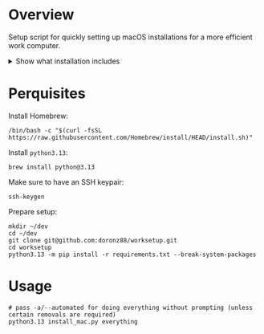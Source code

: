 # Overview

Setup script for quickly setting up macOS installations for a more efficient work computer.

<details>
<summary>Show what installation includes</summary>

- git
- git-lfs
- python3.9 & tk
- python3.11 & tk
- jq
- ipsw
- cmake
- ripgrep
- libffi
- defaultbrowser
- bat
- fzf
- xonsh
- wget
- htop
- ncdu
- watch
- bash-completion
- node
- drawio
- dockutil
- iTerm
- PyCharm CE
- Visual Studio Code
- Sublime Text
- DB Browser for SQLite
- Google Chrome
- Wireshark
- Rectangle
- Discord
- Flycut
- RayCast
- Alt-Tab

</details>

# Perquisites

Install Homebrew:

```shell
/bin/bash -c "$(curl -fsSL https://raw.githubusercontent.com/Homebrew/install/HEAD/install.sh)"
```

Install `python3.13`:

```shell
brew install python@3.13
```

Make sure to have an SSH keypair:

```shell
ssh-keygen
```

Prepare setup:

```shell
mkdir ~/dev
cd ~/dev
git clone git@github.com:doronz88/worksetup.git
cd worksetup
python3.13 -m pip install -r requirements.txt --break-system-packages
```

# Usage

```shell
# pass -a/--automated for doing everything without prompting (unless certain removals are required)
python3.13 install_mac.py everything
```